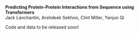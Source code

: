 **Predicting Protein-Protein Interactions from Sequence using Transformers**<br/>
Jack Lanchantin, Arshdeek Sekhon, Clint Miller, Yanjun Qi <br/>


Code and data to be released soon!
